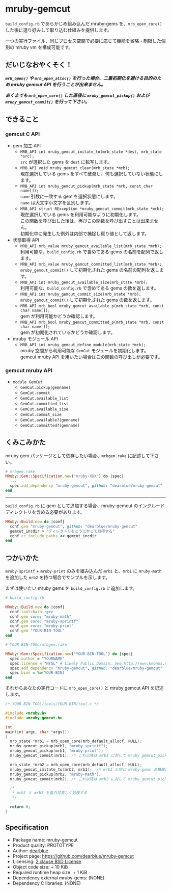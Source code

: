 # mruby-gemcut

`build_config.rb` であらかじめ組み込んだ mruby-gems を、`mrb_open_core()` した後に選り好みして取り込む仕組みを提供します。

一つの実行ファイル、同じプロセス空間で必要に応じて機能を省略・制限した個別の mruby vm を構成可能です。


## だいじなおやくそく！

***`mrb_open()` や `mrb_open_alloc()` を行った場合、二重初期化を避ける目的のため mruby gemcut API を行うことが出来ません。***

***あくまでも `mrb_open_core()` した直後に `mruby_gemcut_pickup()` および `mruby_gemcut_commit()` を行って下さい。***


## できること

### gemcut C API

  - gem 加工 API
      - `MRB_API int mruby_gemcut_imitate_to(mrb_state *dest, mrb_state *src);`  
        `src` が選択した gems を `dest` に転写します。
      - `MRB_API void mruby_gemcut_clear(mrb_state *mrb);`  
        現在選択している gems をすべて破棄し、何も選択していない状態にします。
      - `MRB_API int mruby_gemcut_pickup(mrb_state *mrb, const char name[]);`  
        `name` 引数に一致する gem を選択状態にします。  
        `name` は大文字小文字を区別します。
      - `MRB_API struct RException *mruby_gemcut_commit(mrb_state *mrb);`  
        現在選択している gems を利用可能なように初期化します。  
        この関数を呼び出した後は、再びこの関数を呼び出すことは出来ません。  
        初期化中に発生した例外は内部で捕捉し戻り値として返します。
  - 状態取得 API
      - `MRB_API mrb_value mruby_gemcut_available_list(mrb_state *mrb);`  
        利用可能な、`build_config.rb` で含めてある gems の名前を配列で返します。
      - `MRB_API mrb_value mruby_gemcut_committed_list(mrb_state *mrb);`  
        `mruby_gemcut_commit()` して初期化された gems の名前の配列を返します。
      - `MRB_API int mruby_gemcut_available_size(mrb_state *mrb);`  
        利用可能な、`build_config.rb` で含めてある gems の数を返します。
      - `MRB_API int mruby_gemcut_commit_size(mrb_state *mrb);`  
        `mruby_gemcut_commit()` して初期化された gems の数を返します。
      - `MRB_API mrb_bool mruby_gemcut_available_p(mrb_state *mrb, const char name[]);`  
        gem が利用可能かどうか確認します。
      - `MRB_API mrb_bool mruby_gemcut_committed_p(mrb_state *mrb, const char name[]);`  
        gem が初期化されているかどうか確認します。
  - mruby モジュール API
      - `MRB_API int mruby_gemcut_define_module(mrb_state *mrb);`  
        mruby 空間から利用可能な `GemCut` モジュールを初期化します。  
        gemcut mruby API を用いたい場合はこの関数の呼び出しが必要です。

### gemcut mruby API

  - `module GemCut`
      - `GemCut.pickup(gemname)`
      - `GemCut.commit`
      - `GemCut.available_list`
      - `GemCut.committed_list`
      - `GemCut.available_sise`
      - `GemCut.commit_size`
      - `GemCut.available?(gemname)`
      - `GemCut.committed?(gemname)`


## くみこみかた

mruby gem パッケージとして依存したい場合、`mrbgem.rake` に記述して下さい。

```ruby
# mrbgem.rake
MRuby::Gem::Specification.new("mruby-XXX") do |spec|
  ...
  spec.add_dependency "mruby-gemcut", github: "dearblue/mruby-gemcut"
end
```

- - - -

`build_config.rb` に gem として追加する場合、mruby-gemcut のインクルードディレクトリを含める必要があります。

```ruby
MRuby::Build.new do |conf|
  conf.gem "mruby-gemcut", github: "dearblue/mruby-gemcut"
  gemcut_incdir = "ディレクトリをどうにかして取得する"
  conf.cc.include_paths << gemcut_incdir
end
```


## つかいかた

`mruby-sprintf` + `mruby-print` のみを組み込んだ `mrb1` と、`mrb1` に `mruby-math` を追加した `mrb2` を持つ場合でサンプルを示します。

まずは使いたい mruby gems を `build_config.rb` に追加します。

```ruby
# build_config.rb

MRuby::Build.new do |conf|
  conf.toolchain :gcc
  conf.gem core: "mruby-math"
  conf.gem core: "mruby-sprintf"
  conf.gem core: "mruby-print"
  conf.gem "YOUR-BIN-TOOL"
end
```

```ruby
# YOUR-BIN-TOOL/mrbgem.rake

MRuby::Gem::Specification.new("YOUR-BIN-TOOL") do |spec|
  spec.author = "YOURNAME"
  spec.license = "NYSL" # Likely Public Domain; See http://www.kmonos.net/nysl/
  spec.add_dependency "mruby-gemcut", github: "dearblue/mruby-gemcut"
  spec.bins = %w(YOUR-BIN)
end
```

それからあなたの実行コードに `mrb_open_core()` と mruby gemcut API を記述します。

```c
/* YOUR-BIN-TOOL/tools/YOUR-BIN/tool.c */

#include <mruby.h>
#include <mruby-gemcut.h>

int
main(int argc, char *argv[])
{
  mrb_state *mrb1 = mrb_open_core(mrb_default_allocf, NULL);
  mruby_gemcut_pickup(mrb1, "mruby-sprintf");
  mruby_gemcut_pickup(mrb1, "mruby-print");
  mruby_gemcut_commit(mrb1); /* これ以降は mrb1 に対して mruby_gemcut_pickup() を受け付けない */

  mrb_state *mrb2 = mrb_open_core(mrb_default_allocf, NULL);
  mruby_gemcut_imitate_to(mrb2, mrb1);  /* mrb1 と同じ mruby gems の構成にする */
  mruby_gemcut_pickup(mrb2, "mruby-math");
  mruby_gemcut_commit(mrb2); /* これ以降は mrb2 に対して mruby_gemcut_pickup() を受け付けない */

  /*
   * mrb1 と mrb2 を面白可笑しく処理する
   */

  return 0;
}
```


## Specification

  - Package name: mruby-gemcut
  - Product quality: PROTOTYPE
  - Author: [dearblue](https://github.com/dearblue)
  - Project page: <https://github.com/dearblue/mruby-gemcut>
  - Licensing: [2 clause BSD License](LICENSE)
  - Object code size: + 10 KiB
  - Required runtime heap size: + 1 KiB
  - Dependency external mruby-gems: (NONE)
  - Dependency C libraries: (NONE)
